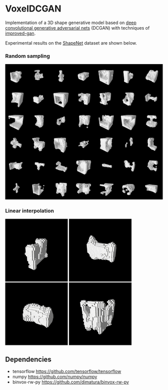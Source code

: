 # VoxelDCGAN

Implementation of a 3D shape generative model based on <a href="https://arxiv.org/abs/1511.06434">deep convolutional generative adversarial nets</a> (DCGAN) with techniques of <a href="https://github.com/openai/improved-gan">improved-gan</a>.

Experimental results on the <a href="http://shapenet.cs.stanford.edu/">ShapeNet</a> dataset are shown below.

### Random sampling

<img src="img/rs-1.png" width=700>

### Linear interpolation

<img src="img/li-1.gif" width=200>
<img src="img/li-2.gif" width=200>
<img src="img/li-3.gif" width=200>
<img src="img/li-4.gif" width=200>

## Dependencies

* tensorflow https://github.com/tensorflow/tensorflow
* numpy https://github.com/numpy/numpy
* binvox-rw-py https://github.com/dimatura/binvox-rw-py

